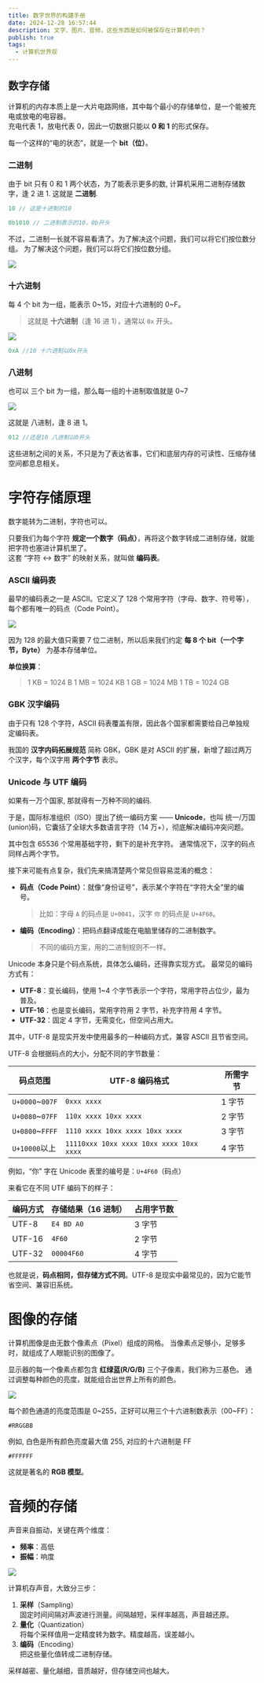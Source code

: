 ```yaml
---
title: 数字世界的构建手册
date: 2024-12-28 16:57:44
description: 文字、图片、音频，这些东西是如何被保存在计算机中的？
publish: true
tags:
  - 计算机世界观
---
```


## 数字存储

计算机的内存本质上是一大片电路网络，其中每个最小的存储单位，是一个能被充电或放电的电容器。  
充电代表 1，放电代表 0，因此一切数据只能以 **0 和 1** 的形式保存。

每一个这样的“电的状态”，就是一个 **bit（位）**。

### 二进制

由于 bit 只有 0 和 1 两个状态，为了能表示更多的数, 计算机采用二进制存储数字，逢 2 进 1.
这就是 **二进制**.

```Java
10 // 这是十进制的10

0b1010 // 二进制表示的10，0b开头
```

不过，二进制一长就不容易看清了。为了解决这个问题，我们可以将它们按位数分组。
为了解决这个问题，我们可以将它们按位数分组。

![](../public/images/文章资源/数字世界的构建手册/file-20250612000805895.jpg)

### 十六进制

每 4 个 bit 为一组，能表示 0~15，对应十六进制的 0~F。

> 这就是 **十六进制**（逢 16 进 1），通常以 `0x` 开头。

![](../public/images/文章资源/数字世界的构建手册/file-20250612000816606.jpg)

```java
0xA //10 十六进制以0x开头
```

### 八进制

也可以 三个 bit 为一组，那么每一组的十进制取值就是 0~7

![](../public/images/文章资源/数字世界的构建手册/file-20250612000822808.jpg)

这就是 八进制，逢 8 进 1。

```Java
012 //还是10 八进制以0开头
```

这些进制之间的关系，不只是为了表达省事，它们和底层内存的可读性、压缩存储空间都息息相关。

# 字符存储原理

数字能转为二进制，字符也可以。

只要我们为每个字符 **规定一个数字（码点）**，再将这个数字转成二进制存储，就能把字符也塞进计算机里了。  
这套 “字符 <-> 数字” 的映射关系，就叫做 **编码表**。

### ASCII 编码表

最早的编码表之一是 ASCII。它定义了 128 个常用字符（字母、数字、符号等），每个都有唯一的码点（Code Point）。

![](../public/images/文章资源/数字世界的构建手册/file-20250612000832734.jpg)

因为 128 的最大值只需要 7 位二进制，所以后来我们约定 **每 8 个 bit（一个字节，Byte）** 为基本存储单位。

**单位换算**：

> 1 KB = 1024 B
> 1 MB = 1024 KB
> 1 GB = 1024 MB
> 1 TB = 1024 GB

### GBK 汉字编码

由于只有 128 个字符，ASCII 码表覆盖有限，因此各个国家都需要给自己单独规定编码表。

我国的 **汉字内码拓展规范** 简称 GBK，GBK 是对 ASCII 的扩展，新增了超过两万个汉字，每个汉字用 **两个字节** 表示。

### Unicode 与 UTF 编码

如果有一万个国家, 那就得有一万种不同的编码.

于是，国际标准组织（ISO）提出了统一编码方案 —— **Unicode**，也叫 统一/万国(union)码，它囊括了全球大多数语言字符（14 万+），彻底解决编码冲突问题。

其中包含 65536 个常用基础字符，剩下的是补充字符。
通常情况下，汉字的码点同样占两个字节。

接下来可能有点复杂，我们先来搞清楚两个常见但容易混淆的概念：

- **码点（Code Point）**：就像“身份证号”，表示某个字符在“字符大全”里的编号。
  > 比如：字母 `A` 的码点是 `U+0041`，汉字 `你` 的码点是 `U+4F60`。
- **编码（Encoding）**：把码点翻译成能在电脑里储存的二进制数字。
  > 不同的编码方案，用的二进制规则不一样。

Unicode 本身只是个码点系统，具体怎么编码，还得靠实现方式。
最常见的编码方式有：

- **UTF-8**：变长编码，使用 1~4 个字节表示一个字符，常用字符占位少，最为普及。
- **UTF-16**：也是变长编码，常用字符用 2 字节，补充字符用 4 字节。
- **UTF-32**：固定 4 字节，无需变化，但空间占用大。

其中，UTF-8 是现实开发中使用最多的一种编码方式，兼容 ASCII 且节省空间。

UTF-8 会根据码点的大小，分配不同的字节数量：

| 码点范围        | UTF-8 编码格式                           | 所需字节 |
| --------------- | ---------------------------------------- | -------- |
| `U+0000`~`007F` | `0xxx xxxx`                              | 1 字节   |
| `U+0080`~`07FF` | `110x xxxx 10xx xxxx`                    | 2 字节   |
| `U+0800`~`FFFF` | `1110 xxxx 10xx xxxx 10xx xxxx`          | 3 字节   |
| `U+10000`以上   | `11110xxx 10xx xxxx 10xx xxxx 10xx xxxx` | 4 字节   |

例如，“你” 字在 Unicode 表里的编号是：`U+4F60`（码点）

来看它在不同 UTF 编码下的样子：

| 编码方式 | 存储结果（16 进制） | 占用字节数 |
| -------- | ------------------- | ---------- |
| UTF-8    | `E4 BD A0`          | 3 字节     |
| UTF-16   | `4F60`              | 2 字节     |
| UTF-32   | `00004F60`          | 4 字节     |

也就是说，**码点相同，但存储方式不同**。UTF-8 是现实中最常见的，因为它能节省空间、兼容旧系统。

# 图像的存储

计算机图像是由无数个像素点（Pixel）组成的网格。
当像素点足够小，足够多时，就组成了人眼能识别的图像了。

显示器的每一个像素点都包含 **红绿蓝(R/G/B)** 三个子像素，我们称为三基色。
通过调整每种颜色的亮度，就能组合出世界上所有的颜色。

![](../public/images/文章资源/数字世界的构建手册/file-20250612000843792.jpg)

每个颜色通道的亮度范围是 0~255，正好可以用三个十六进制数表示（00~FF）：

```
#RRGGBB
```

例如, 白色是所有颜色亮度最大值 255, 对应的十六进制是 FF

```
#FFFFFF
```

这就是著名的 **RGB 模型**。

# 音频的存储

声音来自振动，关键在两个维度：

- **频率**：高低
- **振幅**：响度

![](../public/images/文章资源/数字世界的构建手册/file-20250612000853185.jpg)

计算机存声音，大致分三步：

1. **采样**（Sampling）  
   固定时间间隔对声波进行测量。间隔越短，采样率越高，声音越还原。
2. **量化**（Quantization）  
   将每个采样值用一定精度转为数字。精度越高，误差越小。
3. **编码**（Encoding）  
   把这些量化值转成二进制存储。

采样越密、量化越细，音质越好，但存储空间也越大。
